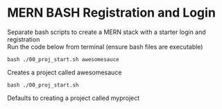 # MERN BASH Registration and Login

Separate bash scripts to create a MERN stack with a starter login and registration\
Run the code below from terminal (ensure bash files are executable)

```
bash ./00_proj_start.sh awesomesauce
```
Creates a project called awesomesauce
```
bash ./00_proj_start.sh
```
Defaults to creating a project called myproject
